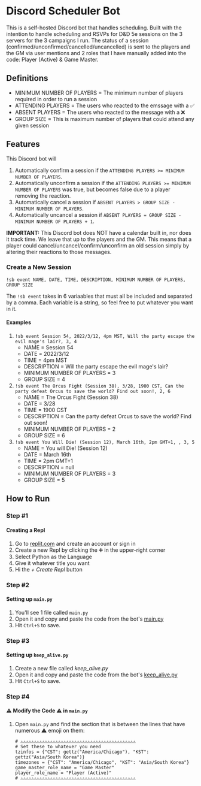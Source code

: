 # Discord Scheduler Bot
This is a self-hosted Discord bot that handles scheduling. Built with the intention to handle scheduling and RSVPs for D&amp;D 5e sessions on the 3 servers for the 3 campaigns I run. The status of a session (confirmed/unconfirmed/cancelled/uncancelled) is sent to the players and the GM via user mentions and 2 roles that I have manually added into the code: Player (Active) & Game Master.

## Definitions
- MINIMUM NUMBER OF PLAYERS = The minimum number of players required in order to run a session
- ATTENDING PLAYERS = The users who reacted to the emssage with a ✅
- ABSENT PLAYERS = The users who reacted to the message with a ❌
- GROUP SIZE = This is maximum number of players that could attend any given session

## Features
This Discord bot will 
  1. Automatically confirm a session if the `ATTENDING PLAYERS >= MINIMUM NUMBER OF PLAYERS`. 
  2. Automatically unconfirm a session if the `ATTENDING PLAYERS >= MINIMUM NUMBER OF PLAYERS` was true, but becomes false due to a player removing the reaction.
  3. Automatically cancel a session if `ABSENT PLAYERS > GROUP SIZE - MINIMUM NUMBER OF PLAYERS`.
  4. Automatically uncancel a session if `ABSENT PLAYERS = GROUP SIZE - MINIMUM NUMBER OF PLAYERS + 1`.

**IMPORTANT:** This Discord bot does NOT have a calendar built in, nor does it track time. We leave that up to the players and the GM. This means that a player could cancel/uncancel/confirm/unconfirm an old session simply by altering their reactions to those messages.

### Create a New Session
```
!sb event NAME, DATE, TIME, DESCRIPTION, MINIMUM NUMBER OF PLAYERS, GROUP SIZE
```
The `!sb event` takes in 6 variaables that must all be included and separated by a comma. Each variable is a string, so feel free to put whatever you want in it.

#### Examples
1. `!sb event Session 54, 2022/3/12, 4pm MST, Will the party escape the evil mage's lair?, 3, 4`
    - NAME = Session 54
    - DATE = 2022/3/12
    - TIME = 4pm MST
    - DESCRIPTION = Will the party escape the evil mage's lair?
    - MINIMUM NUMBER OF PLAYERS = 3
    - GROUP SIZE = 4
2. `!sb event The Orcus Fight (Session 38), 3/28, 1900 CST, Can the party defeat Orcus to save the world? Find out soon!, 2, 6`
    - NAME = The Orcus Fight (Session 38)
    - DATE = 3/28
    - TIME = 1900 CST
    - DESCRIPTION = Can the party defeat Orcus to save the world? Find out soon!
    - MINIMUM NUMBER OF PLAYERS = 2
    - GROUP SIZE = 6
3. `!sb event You Will Die! (Session 12), March 16th, 2pm GMT+1, , 3, 5`
    - NAME = You will Die! (Session 12)
    - DATE = March 16th
    - TIME = 2pm GMT+1
    - DESCRIPTION = null
    - MINIMUM NUMBER OF PLAYERS = 3 
    - GROUP SIZE = 5

## How to Run
### Step #1
#### Creating a Repl
1. Go to [replit.com](https://replit.com/~) and create an account or sign in
2. Create a new Repl by clicking the ➕ in the upper-right corner
3. Select Python as the Language
4. Give it whatever title you want
5. Hi the *+ Create Repl* button
### Step #2
#### Setting up `main.py`
1. You'll see 1 file called `main.py`
2. Open it and copy and paste the code from the bot's [main.py](https://github.com/mikitz/discord-scheduler-bot/blob/main/main.py)
3. Hit `Ctrl+S` to save.
### Step #3
#### Setting up `keep_alive.py`
1. Create a new file called *keep_alive.py*
2. Open it and copy and paste the code from the bot's [keep_alive.py](https://github.com/mikitz/discord-scheduler-bot/blob/main/keep_alive.py)
3. Hit `Ctrl+S` to save.
### Step #4
#### ⚠️ Modify the Code ⚠️ in `main.py`
1. Open `main.py` and find the section that is between the lines that have numerous ⚠️ emoji on them:
    ```
    # ⚠️⚠️⚠️⚠️⚠️⚠️⚠️⚠️⚠️⚠️⚠️⚠️⚠️⚠️⚠️⚠️⚠️⚠️⚠️⚠️⚠️⚠️⚠️⚠️⚠️⚠️⚠️⚠️⚠️⚠️⚠️⚠️⚠️⚠️⚠️⚠️⚠️⚠️⚠️⚠️⚠️⚠️⚠️
    # Set these to whatever you need
    tzinfos = {"CST": gettz("America/Chicago"), "KST": gettz("Asia/South Korea")}
    timezones = {"CST": "America/Chicago", "KST": "Asia/South Korea"}
    game_master_role_name = "Game Master"
    player_role_name = "Player (Active)"
    # ⚠️⚠️⚠️⚠️⚠️⚠️⚠️⚠️⚠️⚠️⚠️⚠️⚠️⚠️⚠️⚠️⚠️⚠️⚠️⚠️⚠️⚠️⚠️⚠️⚠️⚠️⚠️⚠️⚠️⚠️⚠️⚠️⚠️⚠️⚠️⚠️⚠️⚠️⚠️⚠️⚠️⚠️⚠️
    ```
